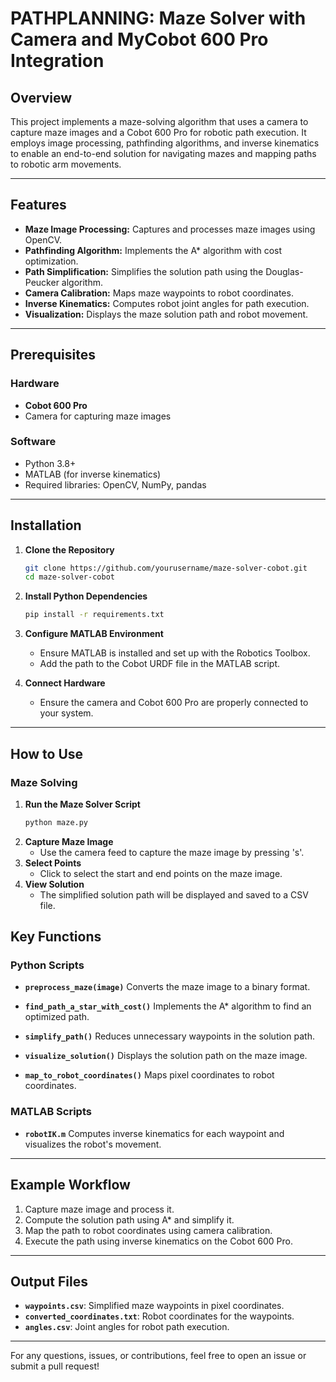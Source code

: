 # PATHPLANNING: Maze Solver with Camera and MyCobot 600 Pro Integration

## Overview
This project implements a maze-solving algorithm that uses a camera to capture maze images and a Cobot 600 Pro for robotic path execution. It employs image processing, pathfinding algorithms, and inverse kinematics to enable an end-to-end solution for navigating mazes and mapping paths to robotic arm movements.

---

## Features
- **Maze Image Processing:** Captures and processes maze images using OpenCV.
- **Pathfinding Algorithm:** Implements the A* algorithm with cost optimization.
- **Path Simplification:** Simplifies the solution path using the Douglas-Peucker algorithm.
- **Camera Calibration:** Maps maze waypoints to robot coordinates.
- **Inverse Kinematics:** Computes robot joint angles for path execution.
- **Visualization:** Displays the maze solution path and robot movement.

---

## Prerequisites

### Hardware
- **Cobot 600 Pro**
- Camera for capturing maze images

### Software
- Python 3.8+
- MATLAB (for inverse kinematics)
- Required libraries: OpenCV, NumPy, pandas

---

## Installation

1. **Clone the Repository**
   ```bash
   git clone https://github.com/yourusername/maze-solver-cobot.git
   cd maze-solver-cobot
   ```

2. **Install Python Dependencies**
   ```bash
   pip install -r requirements.txt
   ```

3. **Configure MATLAB Environment**
   - Ensure MATLAB is installed and set up with the Robotics Toolbox.
   - Add the path to the Cobot URDF file in the MATLAB script.

4. **Connect Hardware**
   - Ensure the camera and Cobot 600 Pro are properly connected to your system.

---

## How to Use

### Maze Solving
1. **Run the Maze Solver Script**
   ```bash
   python maze.py
   ```
2. **Capture Maze Image**
   - Use the camera feed to capture the maze image by pressing 's'.
3. **Select Points**
   - Click to select the start and end points on the maze image.
4. **View Solution**
   - The simplified solution path will be displayed and saved to a CSV file.

## Key Functions

### Python Scripts
- **`preprocess_maze(image)`**
  Converts the maze image to a binary format.

- **`find_path_a_star_with_cost()`**
  Implements the A* algorithm to find an optimized path.

- **`simplify_path()`**
  Reduces unnecessary waypoints in the solution path.

- **`visualize_solution()`**
  Displays the solution path on the maze image.

- **`map_to_robot_coordinates()`**
  Maps pixel coordinates to robot coordinates.

### MATLAB Scripts
- **`robotIK.m`**
  Computes inverse kinematics for each waypoint and visualizes the robot's movement.

---

## Example Workflow
1. Capture maze image and process it.
2. Compute the solution path using A* and simplify it.
3. Map the path to robot coordinates using camera calibration.
4. Execute the path using inverse kinematics on the Cobot 600 Pro.

---

## Output Files
- **`waypoints.csv`**: Simplified maze waypoints in pixel coordinates.
- **`converted_coordinates.txt`**: Robot coordinates for the waypoints.
- **`angles.csv`**: Joint angles for robot path execution.

---

For any questions, issues, or contributions, feel free to open an issue or submit a pull request!

